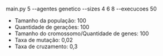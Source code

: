 main.py 5 --agentes genetico --sizes 4 6 8 --execucoes 50

- Tamanho da população: 100
- Quantidade de gerações: 100
- Tamanho do cromossomo/Quantidade de genes: 100
- Taxa de mutação: 0,02
- Taxa de cruzamento: 0,3